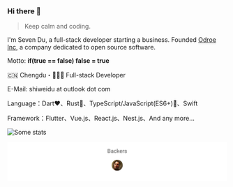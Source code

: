 ### Hi there 👋

> Keep calm and coding.

I'm Seven Du, a full-stack developer starting a business. Founded [Odroe Inc](https://github.com/odroe), a company dedicated to open source software.

Motto: **if(true == false) false = true**

🇨🇳 Chengdu・👨🏻‍💻 Full-stack Developer

E-Mail: shiweidu at outlook dot com

Language：Dart❤️、Rust🤩、TypeScript/JavaScript(ES6+)🥳、Swift

Framework：Flutter、Vue.js、React.js、Nest.js、And any more...

![Some stats](https://github-readme-stats.vercel.app/api?username=medz&show_icons=true&include_all_commits=true&theme=transparent&hide_border=true)
<p align="center">
  <a target="_blank" href="https://github.com/sponsors/medz#:~:text=Featured-,sponsors,-Current%20sponsors">
    <img alt="Sponsors" src="https://github.com/medz/public/raw/main/sponsors.tiers.svg">
  </a>
</p>
